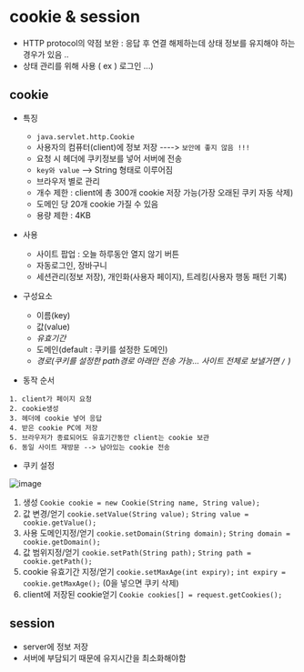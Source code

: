 # cookie & session

- HTTP protocol의 약점 보완 : 응답 후 연결 해제하는데 상태 정보를 유지해야 하는 경우가 있음 ..
- 상태 관리를 위해 사용 ( ex ) 로그인 ...)


## cookie
- 특징

  - `java.servlet.http.Cookie`
  - 사용자의 컴퓨터(client)에 정보 저장 ----> `보안에 좋지 않음 !!!`
  - 요청 시 헤더에 쿠키정보를 넣어 서버에 전송
  - `key와 value`  --> String 형태로 이루어짐
  - 브라우저 별로 관리
  - 개수 제한 : client에 총 300개 cookie 저장 가능(가장 오래된 쿠키 자동 삭제)
  - 도메인 당 20개 cookie 가질 수 있음
  - 용량 제한 : 4KB

- 사용

  - 사이트 팝업 : 오늘 하루동안 열지 않기 버튼
  - 자동로그인, 장바구니
  - 세션관리(정보 저장), 개인화(사용자 페이지), 트레킹(사용자 행동 패턴 기록)

- 구성요소

  - 이름(key)
  - 값(value)
  - _유효기간_
  - 도메인(default : 쿠키를 설정한 도메인)
  - _경로(쿠키를 설정한 path경로 아래만 전송 가능... 사이트 전체로 보낼거면 `/` )_

- 동작 순서
```
1. client가 페이지 요청
2. cookie생성
3. 헤더에 cookie 넣어 응답
4. 받은 cookie PC에 저장
5. 브라우저가 종료되어도 유효기간동안 client는 cookie 보관
6. 동일 사이트 재방문 --> 남아있는 cookie 전송
```
- 쿠키 설정

![image](https://user-images.githubusercontent.com/55950992/191391238-d9d98d2f-a989-4bff-b4d2-f04f1fff386c.png)

  1. 생성 `Cookie cookie = new Cookie(String name, String value);`
  2. 값 변경/얻기 `cookie.setValue(String value);`  `String value = cookie.getValue();`
  3. 사용 도메인지정/얻기 `cookie.setDomain(String domain);`  `String domain = cookie.getDomain();`
  4. 값 범위지정/얻기 `cookie.setPath(String path);`  `String path = cookie.getPath();`
  5. cookie 유효기간 지정/얻기 `cookie.setMaxAge(int expiry);`  `int expiry = cookie.getMaxAge();`  (0을 넣으면 쿠키 삭제)
  6. client에 저장된 cookie얻기 `Cookie cookies[] = request.getCookies();`




## session
- server에 정보 저장
- 서버에 부담되기 때문에 유지시간을 최소화해야함



